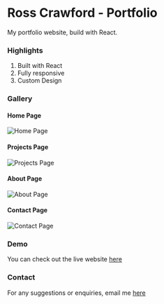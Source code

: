 # Ross Crawford - Portfolio

My portfolio website, build with React.

### Highlights

1. Built with React
2. Fully responsive
3. Custom Design

### Gallery

#### Home Page

![Home Page](https://i.postimg.cc/rpLmTCBk/portfolio-home.jpg)

#### Projects Page

![Projects Page](https://i.postimg.cc/rpLmTCBk/portfolio-home.jpg)

#### About Page

![About Page](https://i.postimg.cc/rpLmTCBk/portfolio-home.jpg)

#### Contact Page

![Contact Page](https://i.postimg.cc/rpLmTCBk/portfolio-home.jpg)

### Demo

You can check out the live website [here](https://rosscrawford.dev)

### Contact

For any suggestions or enquiries, email me [here](mailto:rosscrawforddesign@gmail.com)
